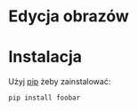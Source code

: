 # Edycja obrazów

# Instalacja

Użyj [pip](https://pip.pypa.io/en/stable/) żeby zainstalować:

```bash
pip install foobar
```

